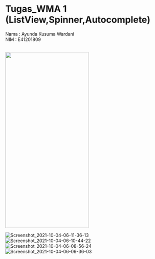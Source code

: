 # Tugas_WMA 1 (ListView,Spinner,Autocomplete)
Nama : Ayunda Kusuma Wardani<br/>
NIM   : E41201809 <br/><br/>

<img src="https://user-images.githubusercontent.com/47249108/135790238-1b46e97c-7e00-4e19-9c7f-2d4c30206bad.jpg" width="260" height="550">

![Screenshot_2021-10-04-06-11-36-13](https://user-images.githubusercontent.com/47249108/135790245-94c80eab-c2c1-43a0-9014-334adee99882.jpg)
![Screenshot_2021-10-04-06-10-44-22](https://user-images.githubusercontent.com/47249108/135790252-f464fe16-a99f-4f0a-8848-5508d02bc456.jpg)
![Screenshot_2021-10-04-06-08-56-24](https://user-images.githubusercontent.com/47249108/135790260-01761b8c-0d14-4734-a41f-e9c0129a561d.jpg)
![Screenshot_2021-10-04-06-09-36-03](https://user-images.githubusercontent.com/47249108/135790263-c4f27a65-432c-44e8-b04e-3504447e1b68.jpg)
